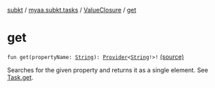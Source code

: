 [subkt](../../index.md) / [myaa.subkt.tasks](../index.md) / [ValueClosure](index.md) / [get](./get.md)

# get

`fun get(propertyName: `[`String`](https://kotlinlang.org/api/latest/jvm/stdlib/kotlin/-string/index.html)`): `[`Provider`](https://docs.gradle.org/current/javadoc/org/gradle/api/provider/Provider.html)`<`[`String`](https://kotlinlang.org/api/latest/jvm/stdlib/kotlin/-string/index.html)`!>!` [(source)](https://github.com/Myaamori/SubKt/blob/0.1.10/src/main/kotlin/myaa/subkt/tasks/tasks.kt#L529)

Searches for the given property and returns it as a single element. See [Task.get](../org.gradle.api.-task/get.md).

